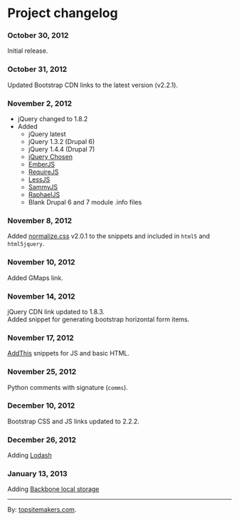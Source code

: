 # Project changelog

### October 30, 2012

Initial release.

### October 31, 2012

Updated Bootstrap CDN links to the latest version (v2.2.1).

### November 2, 2012

- jQuery changed to 1.8.2
- Added
    - jQuery latest
    - jQuery 1.3.2 (Drupal 6)
    - jQuery 1.4.4 (Drupal 7)
    - [jQuery Chosen](http://harvesthq.github.com/chosen)
    - [EmberJS](http://emberjs.com/)
    - [RequireJS](http://requirejs.org/)
    - [LessJS](http://lesscss.org/)
    - [SammyJS](http://sammyjs.org/)
    - [RaphaelJS](http://raphaeljs.com/)
    - Blank Drupal 6 and 7 module .info files

### November 8, 2012

Added [normalize.css](http://necolas.github.com/normalize.css/) v2.0.1 to the snippets and included in `html5` and `html5jquery`.

### November 10, 2012

Added GMaps link.

### November 14, 2012

jQuery CDN link updated to 1.8.3.  
Added snippet for generating bootstrap horizontal form items.

### November 17, 2012

[AddThis](http://www.addthis.com/) snippets for JS and basic HTML.

### November 25, 2012

Python comments with signature (`comms`).

### December 10, 2012

Bootstrap CSS and JS links updated to 2.2.2.

### December 26, 2012

Adding [Lodash](http://lodash.com)

### January 13, 2013

Adding [Backbone local storage](http://documentcloud.github.com/backbone/docs/backbone-localstorage.html)

<hr>

By: [topsitemakers.com](http://www.topsitemakers.com).
